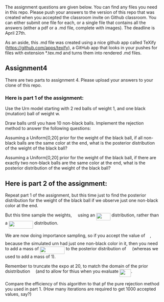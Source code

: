 The assignment questions are given below. You can find any files you need in this repo. Please push your answers to the version of this repo that was created when you accepted the classroom invite on Github classroom. You can either submit one file for each, or a single file that contains all the answers (either a pdf or a .md file, complete with images). The deadline is April 27th.

As an aside, this .md file was created using a nice github app called TeXify (https://github.com/apps/texify), a GitHub app that looks in your pushes for files with extension *.tex.md and turns them into rendered .md files.

## Assignment4
There are two parts to assignment 4. Please upload your answers to your clone of this repo.

### Here is part 1 of the assignment:

Use the Urn model starting with 2 red balls of weight 1, and one black (mutation) ball of weight w.

Draw balls until you have 10 non-black balls. Implement the rejection method to answer the following questions:

Assuming a Uniform[0,20] prior for the weight of the black ball, if all non-black balls are the same color at the end, what is the posterior distribution of the weight of the black ball?

Assuming a Uniform[0,20] prior for the weight of the black ball, if there are exactly two non-black balls are the same color at the end, what is the posterior distribution of the weight of the black ball?

## Here is part 2 of the assignment:

Repeat part 1 of the assignment, but this time just to find the posterior distribution for the weight of the black ball if we observe just one non-black color at the end.

But this time sample the weights, <img src="/tex/a0636197f9b37d9928c1c149816cd7dc.svg?invert_in_darkmode&sanitize=true" align=middle width=11.96348834999999pt height=24.7161288pt/> using an <img src="/tex/f0a22edc5ba5f8d311cca7323e8cf491.svg?invert_in_darkmode&sanitize=true" align=middle width=46.073176049999994pt height=24.65753399999998pt/> distribution, rather than a <img src="/tex/60d6ce53e307c98314b287f932fd3d7f.svg?invert_in_darkmode&sanitize=true" align=middle width=79.45941464999999pt height=24.65753399999998pt/> distribution.

We are now doing importance sampling, so if you accept the value of <img src="/tex/a0636197f9b37d9928c1c149816cd7dc.svg?invert_in_darkmode&sanitize=true" align=middle width=11.96348834999999pt height=24.7161288pt/>, because the simulated urn had just one non-black color in it, then you need to add a mass of <img src="/tex/5c79c11b1db66c3ac4e272e81d83bd00.svg?invert_in_darkmode&sanitize=true" align=middle width=80.61855614999999pt height=24.7161288pt/> to the posterior distribution of <img src="/tex/a0636197f9b37d9928c1c149816cd7dc.svg?invert_in_darkmode&sanitize=true" align=middle width=11.96348834999999pt height=24.7161288pt/> (whereas we used to add a mass of 1).

Remember to truncate the expo at 20, to match the domain of the prior dsistribution <img src="/tex/f30fdded685c83b0e7b446aa9c9aa120.svg?invert_in_darkmode&sanitize=true" align=middle width=9.96010619999999pt height=14.15524440000002pt/> (and to allow for thius when you evaluate <img src="/tex/33086d7b21850b2bcc7ceffa0a69980a.svg?invert_in_darkmode&sanitize=true" align=middle width=36.86842334999999pt height=24.7161288pt/>.

Compare the efficiency of this algorithm to that pf the pure rejection method you used in part 1. (How many iterations are required to get 1000 accepted values, say?)
